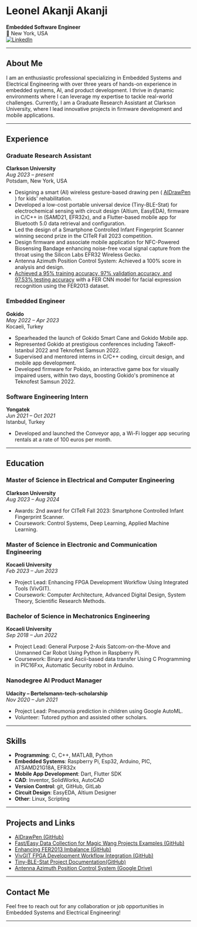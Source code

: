 # Leonel Akanji Akanji

**Embedded Software Engineer**  
📍 New York, USA    
[![LinkedIn](https://img.shields.io/badge/LinkedIn-Profile-blue)](https://www.linkedin.com/in/akanjileonelakanji/)

---

## About Me

I am an enthusiastic professional specializing in Embedded Systems and Electrical Engineering with over three years of hands-on experience in embedded systems, AI, and product development. I thrive in dynamic environments where I can leverage my expertise to tackle real-world challenges. Currently, I am a Graduate Research Assistant at Clarkson University, where I lead innovative projects in firmware development and mobile applications.

---

## Experience

### Graduate Research Assistant
**Clarkson University**  
*Aug 2023 – present*  
Potsdam, New York, USA

- Designing a smart (AI) wireless gesture-based drawing pen ( [AIDrawPen](https://github.com/Ijnaka22len/AIDrawPen) ) for kids' rehabilitation. 
- Developed a low-cost portable universal device (Tiny-BLE-Stat) for electrochemical sensing with circuit design (Altium, EasyEDA), firmware in C/C++ in (SAMD21, EFR32x), and a Flutter-based mobile app for Bluetooth 5.0 data retrieval and configuration. 
- Led the design of a Smartphone Controlled Infant Fingerprint Scanner winning second prize in the CITeR Fall 2023 competition. 
- Design firmware and associate mobile application for NFC-Powered Biosensing Bandage enhancing noise-free vocal signal capture from the throat using the Silicon Labs EFR32 Wireless Gecko.  
- Antenna Azimuth Position Control System: Achieved a 100% score in analysis and design. 
- [Achieved a 95% training accuracy, 97% validation accuracy, and 97.53% testing accuracy](https://github.com/Ijnaka22len/Enhancing-FER2013-Imbalance) with a FER CNN model for facial expression recognition using the FER2013 dataset.  

### Embedded Engineer
**Gokido**  
*May 2022 – Apr 2023*  
Kocaeli, Turkey

- Spearheaded the launch of Gokido Smart Cane and Gokido Mobile app.
- Represented Gokido at prestigious conferences including Takeoff-Istanbul 2022 and Teknofest Samsun 2022.
- Supervised and mentored interns in C/C++ coding, circuit design, and mobile app development.
- Developed firmware for Pokido, an interactive game box for visually impaired users, within two days, boosting Gokido's prominence at Teknofest Samsun 2022.

### Software Engineering Intern
**Yongatek**  
*Jun 2021 – Oct 2021*  
Istanbul, Turkey

- Developed and launched the Conveyor app, a Wi-Fi logger app securing rentals at a rate of 100 euros per month.

---

## Education

### Master of Science in Electrical and Computer Engineering
**Clarkson University**  
*Aug 2023 – Aug 2024*  
- Awards: 2nd award for CITeR Fall 2023: Smartphone Controlled Infant Fingerprint Scanner.
- Coursework: Control Systems, Deep Learning, Applied Machine Learning.

### Master of Science in Electronic and Communication Engineering
**Kocaeli University**  
*Feb 2023 – Jun 2023*  
- Project Lead: Enhancing FPGA Development Workflow Using Integrated Tools (VivGIT).
- Coursework: Computer Architecture, Advanced Digital Design, System Theory, Scientific Research Methods.

### Bachelor of Science in Mechatronics Engineering
**Kocaeli University**  
*Sep 2018 – Jun 2022*  
- Project Lead: General Purpose 2-Axis Satcom-on-the-Move and Unmanned Car Robot Using Python in Raspberry Pi.
- Coursework: Binary and Ascii-based data transfer Using C Programming in PIC16Fxx, Automatic Security robot in Arduino.

### Nanodegree AI Product Manager
**Udacity – Bertelsmann-tech-scholarship**  
*Nov 2020 – Jun 2021*  
- Project Lead: Pneumonia prediction in children using Google AutoML.
- Volunteer: Tutored python and assisted other scholars.

---

## Skills

- **Programming**: C, C++, MATLAB, Python
- **Embedded Systems**: Raspberry Pi, Esp32, Arduino, PIC, ATSAMD21G18A, EFR32x
- **Mobile App Development**: Dart, Flutter SDK
- **CAD**: Inventor, SolidWorks, AutoCAD
- **Version Control**: git, GitHub, GitLab
- **Circuit Design**: EasyEDA, Altium Designer
- **Other**: Linux, Scripting

---

## Projects and Links

- [AIDrawPen (GitHub)](https://github.com/Ijnaka22len/AIDrawPen)
- [Fast/Easy Data Collection for Magic Wang Projects Examples (GitHub)](https://github.com/Ijnaka22len/FastDataCollection4MagicWangProjects)
- [Enhancing FER2013 Imbalance (GitHub)](https://github.com/Ijnaka22len/Enhancing-FER2013-Imbalance)
- [VivGIT FPGA Development Workflow Integration (GitHub)](https://github.com/Ijnaka22len/Vivado-VS-Code-Integration-for-FPGAs)
- [Tiny-BLE-Stat Project Documentation(GitHub)](https://github.com/Ijnaka22len)
- [Antenna Azimuth Position Control System (Google Drive)](https://drive.google.com/file/d/1FlEBxk-ENJRgvTnWDS1eOqH1T4vA2zhA/view?usp=sharing)

---

## Contact Me

Feel free to reach out for any collaboration or job opportunities in Embedded Systems and Electrical Engineering!

---
